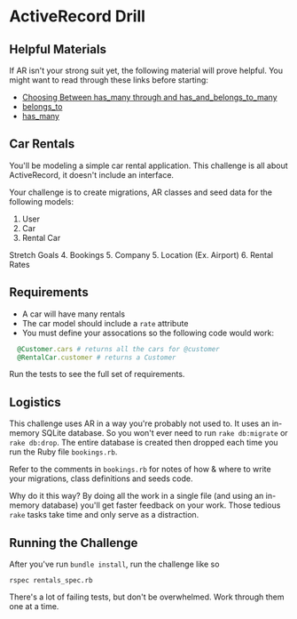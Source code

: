 # ActiveRecord Drill

## Helpful Materials

If AR isn't your strong suit yet, the following material will prove helpful. You might want to read through these links before starting:

* [Choosing Between has_many through and has_and_belongs_to_many](http://guides.rubyonrails.org/association_basics.html#choosing-between-has-many-through-and-has-and-belongs-to-many)
* [belongs_to](http://apidock.com/rails/ActiveRecord/Associations/ClassMethods/belongs_to)
* [has_many](http://apidock.com/rails/ActiveRecord/Associations/ClassMethods/has_many)


## Car Rentals
You'll be modeling a simple car rental application. This challenge is all about ActiveRecord, it doesn't include an interface.

Your challenge is to create migrations, AR classes and seed data for the following models:

1. User
2. Car
3. Rental Car

Stretch Goals
4. Bookings
5. Company
5. Location (Ex. Airport)
6. Rental Rates

## Requirements
* A car will have many rentals
* The car model should include a `rate` attribute
* You must define your assocations so the following code would work:

```ruby
  @Customer.cars # returns all the cars for @customer
  @RentalCar.customer # returns a Customer
```

Run the tests to see the full set of requirements.

## Logistics
This challenge uses AR in a way you're probably not used to. It uses an in-memory SQLite database. So you won't ever need to run `rake db:migrate` or `rake db:drop`. The entire database is created then dropped each time you run the Ruby file `bookings.rb`.

Refer to the comments in `bookings.rb` for notes of how & where to write your migrations, class definitions and seeds code.

Why do it this way? By doing all the work in a single file (and using an in-memory database) you'll get faster feedback on your work. Those tedious `rake` tasks take time and only serve as a distraction.

## Running the Challenge
After you've run `bundle install`, run the challenge like so

```
rspec rentals_spec.rb
```

There's a lot of failing tests, but don't be overwhelmed. Work through them one at a time. 
